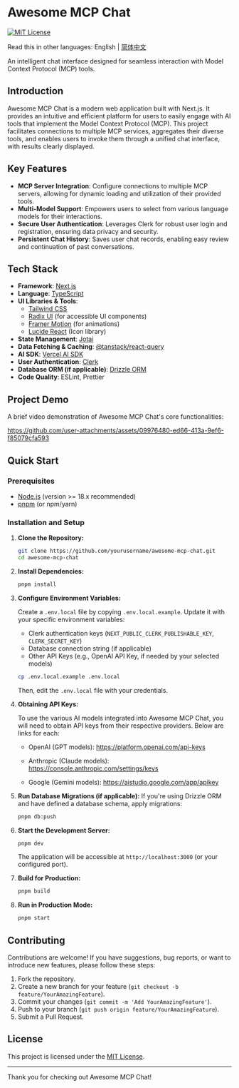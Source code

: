 # Awesome MCP Chat

[![MIT License](https://img.shields.io/badge/License-MIT-green.svg)](LICENSE)

Read this in other languages: English | [简体中文](./README_zh-CN.MD)

An intelligent chat interface designed for seamless interaction with Model Context Protocol (MCP) tools.

## Introduction

Awesome MCP Chat is a modern web application built with Next.js. It provides an intuitive and efficient platform for users to easily engage with AI tools that implement the Model Context Protocol (MCP). This project facilitates connections to multiple MCP services, aggregates their diverse tools, and enables users to invoke them through a unified chat interface, with results clearly displayed.

## Key Features

- **MCP Server Integration**: Configure connections to multiple MCP servers, allowing for dynamic loading and utilization of their provided tools.
- **Multi-Model Support**: Empowers users to select from various language models for their interactions.
- **Secure User Authentication**: Leverages Clerk for robust user login and registration, ensuring data privacy and security.
- **Persistent Chat History**: Saves user chat records, enabling easy review and continuation of past conversations.

## Tech Stack

- **Framework**: [Next.js](https://nextjs.org/)
- **Language**: [TypeScript](https://www.typescriptlang.org/)
- **UI Libraries & Tools**:
  - [Tailwind CSS](https://tailwindcss.com/)
  - [Radix UI](https://www.radix-ui.com/) (for accessible UI components)
  - [Framer Motion](https://www.framer.com/motion/) (for animations)
  - [Lucide React](https://lucide.dev/) (Icon library)
- **State Management**: [Jotai](https://jotai.org/)
- **Data Fetching & Caching**: [@tanstack/react-query](https://tanstack.com/query/latest)
- **AI SDK**: [Vercel AI SDK](https://sdk.vercel.ai/)
- **User Authentication**: [Clerk](https://clerk.com/)
- **Database ORM (if applicable)**: [Drizzle ORM](https://orm.drizzle.team/)
- **Code Quality**: ESLint, Prettier

## Project Demo

A brief video demonstration of Awesome MCP Chat's core functionalities:

https://github.com/user-attachments/assets/09976480-ed66-413a-9ef6-f85079cfa593

## Quick Start

### Prerequisites

- [Node.js](https://nodejs.org/) (version >= 18.x recommended)
- [pnpm](https://pnpm.io/) (or npm/yarn)

### Installation and Setup

1.  **Clone the Repository:**

    ```bash
    git clone https://github.com/yourusername/awesome-mcp-chat.git
    cd awesome-mcp-chat
    ```

2.  **Install Dependencies:**

    ```bash
    pnpm install
    ```

3.  **Configure Environment Variables:**

    Create a `.env.local` file by copying `.env.local.example`. Update it with your specific environment variables:

    - Clerk authentication keys (`NEXT_PUBLIC_CLERK_PUBLISHABLE_KEY`, `CLERK_SECRET_KEY`)
    - Database connection string (if applicable)
    - Other API Keys (e.g., OpenAI API Key, if needed by your selected models)

    ```bash
    cp .env.local.example .env.local
    ```

    Then, edit the `.env.local` file with your credentials.

4.  **Obtaining API Keys:**

    To use the various AI models integrated into Awesome MCP Chat, you will need to obtain API keys from their respective providers. Below are links for each:

    - OpenAI (GPT models): https://platform.openai.com/api-keys

    - Anthropic (Claude models): https://console.anthropic.com/settings/keys

    - Google (Gemini models): https://aistudio.google.com/app/apikey

5.  **Run Database Migrations (if applicable):**
    If you're using Drizzle ORM and have defined a database schema, apply migrations:

    ```bash
    pnpm db:push
    ```

6.  **Start the Development Server:**

    ```bash
    pnpm dev
    ```

    The application will be accessible at `http://localhost:3000` (or your configured port).

7.  **Build for Production:**

    ```bash
    pnpm build
    ```

8.  **Run in Production Mode:**
    ```bash
    pnpm start
    ```

## Contributing

Contributions are welcome! If you have suggestions, bug reports, or want to introduce new features, please follow these steps:

1.  Fork the repository.
2.  Create a new branch for your feature (`git checkout -b feature/YourAmazingFeature`).
3.  Commit your changes (`git commit -m 'Add YourAmazingFeature'`).
4.  Push to your branch (`git push origin feature/YourAmazingFeature`).
5.  Submit a Pull Request.

## License

This project is licensed under the [MIT License](./LICENSE).

---

Thank you for checking out Awesome MCP Chat!
